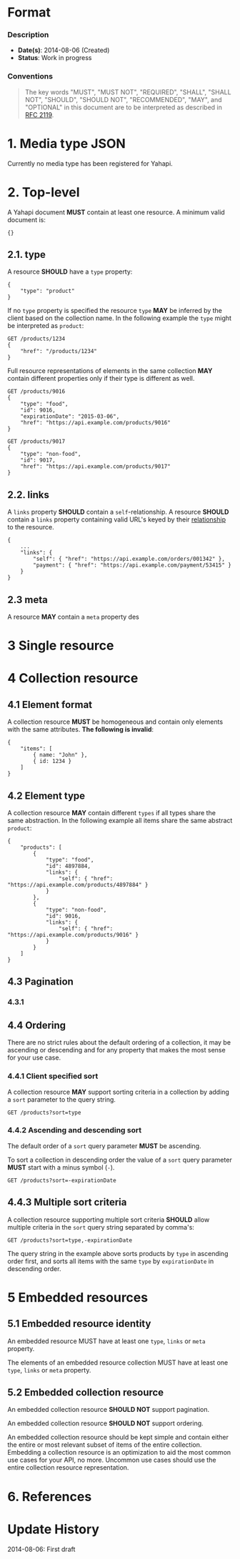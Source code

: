 # Format

### Description

- **Date(s)**: 2014-08-06 (Created)
- **Status**: Work in progress

### Conventions

> The key words "MUST", "MUST NOT", "REQUIRED", "SHALL", "SHALL NOT", "SHOULD", "SHOULD NOT", "RECOMMENDED",  "MAY", and "OPTIONAL" in this document are to be interpreted as described in [RFC 2119](http://tools.ietf.org/html/rfc2119).

# 1. Media type JSON

Currently no media type has been registered for Yahapi.

# 2. Top-level

A Yahapi document **MUST** contain at least one resource. A minimum valid document is:

	{}

## 2.1. type

A resource **SHOULD** have a `type` property:

	{
		"type": "product"
	}
	
If no `type` property is specified the resource `type` **MAY** be inferred by the client based on the collection name. In the following example the `type` might be interpreted as `product`:
	
	GET /products/1234
	{
		"href": "/products/1234"
	}

Full resource representations of elements in the same collection **MAY** contain different properties only if their type is different as well.

	GET /products/9016
	{
		"type": "food",
		"id": 9016,
		"expirationDate": "2015-03-06",
		"href": "https://api.example.com/products/9016"
	}
	
	GET /products/9017
	{
		"type": "non-food",
		"id": 9017,
		"href": "https://api.example.com/products/9017"
	}
	
## 2.2. links

A `links` property **SHOULD** contain a `self`-relationship.
A resource **SHOULD** contain a `links` property containing valid URL's keyed by their [relationship](http://www.iana.org/assignments/link-relations/link-relations.xml) to the resource.

	{
		...
		"links": {
			"self": { "href": "https://api.example.com/orders/001342" },
			"payment": { "href": "https://api.example.com/payment/53415" }
		}
	}

## 2.3 meta
A resource **MAY** contain a `meta` property des 

# 3 Single resource

# 4 Collection resource

## 4.1 Element format

A collection resource **MUST** be homogeneous and contain only elements with the same attributes. **The following is invalid**:

	{
		"items": [
			{ name: "John" },
			{ id: 1234 }
		]
	}

## 4.2 Element type

A collection resource **MAY** contain different `types` if all types share the same abstraction. In the following example all items share the same abstract `product`:

	{
		"products": [
			{
				"type": "food",
				"id": 4897884,
				"links": {
					"self": { "href": "https://api.example.com/products/4897884" }
				}
			},
			{
				"type": "non-food",
				"id": 9016,
				"links": {
					"self": { "href": "https://api.example.com/products/9016" }
				}
			}
		]
	}

## 4.3 Pagination

### 4.3.1

## 4.4 Ordering

There are no strict rules about the default ordering of a collection, it may be ascending or descending and for any property that makes the most sense for your use case.

### 4.4.1 Client specified sort

A collection resource **MAY** support sorting criteria in a collection by adding a `sort` parameter to the query string.

	GET /products?sort=type

### 4.4.2 Ascending and descending sort

The default order of a `sort` query parameter **MUST** be ascending.

To sort a collection in descending order the value of a `sort` query parameter **MUST** start with a minus symbol (`-`).

	GET /products?sort=-expirationDate

## 4.4.3 Multiple sort criteria

A collection resource supporting multiple sort criteria **SHOULD** allow multiple criteria in the `sort` query string separated by comma's:

	GET /products?sort=type,-expirationDate

The query string in the example above sorts products by `type` in ascending order first, and sorts all items with the same `type` by `expirationDate` in descending order.

# 5 Embedded resources

## 5.1 Embedded resource identity
An embedded resource MUST have at least one `type`, `links` or `meta` property.

The elements of an embedded resource collection MUST have at least one `type`, `links` or `meta` property.

## 5.2 Embedded collection resource

An embedded collection resource **SHOULD NOT** support pagination.

An embedded collection resource **SHOULD NOT** support ordering.

An embedded collection resource should be kept simple and contain either the entire or most relevant subset of items of the entire collection. Embedding a collection resource is an optimization to aid the most common use cases for your API, no more. Uncommon use cases should use the entire collection resource representation.

# 6. References



# Update History
2014-08-06: First draft